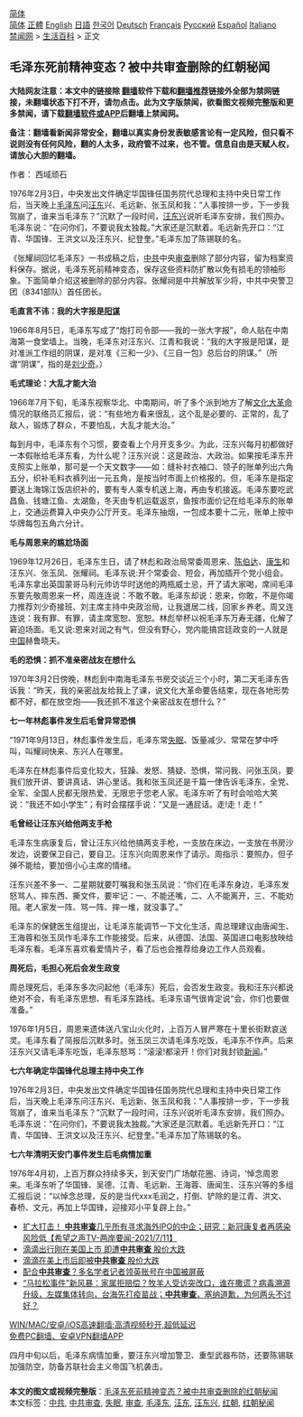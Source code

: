  <!-- 面包屑导航 --> <div class="breadcrumb"><!-- GTranslate: https://gtranslate.io/ -->  <div class="switcher notranslate">  <div class="selected">  <a href="#" onclick="return false;"> 简体</a>  </div>  <div class="option">  <a href="https://www.bannedbook.org" onclick="doGTranslate('zh-CN|zh-CN');jQuery('div.switcher div.selected a').html(jQuery(this).html());return false;" title="简体中文" class="nturl selected"> 简体</a>  <a href="https://www.bannedbook.org/zh-tw/" onclick="doGTranslate('zh-CN|zh-TW');jQuery('div.switcher div.selected a').html(jQuery(this).html());return false;" title="繁體中文" class="nturl"> 正體</a>  <a href="https://www.bannedbook.org/en/" onclick="doGTranslate('zh-CN|en');jQuery('div.switcher div.selected a').html(jQuery(this).html());return false;" title="English" class="nturl"> English</a>  <a href="https://www.bannedbook.org/ja/" onclick="doGTranslate('zh-CN|ja');jQuery('div.switcher div.selected a').html(jQuery(this).html());return false;" title="日本語" class="nturl"> 日語</a>  <a href="https://www.bannedbook.org/ko/" onclick="doGTranslate('zh-CN|ko');jQuery('div.switcher div.selected a').html(jQuery(this).html());return false;" title="한국어" class="nturl"> 한국어</a>  <a href="https://www.bannedbook.org/de/" onclick="doGTranslate('zh-CN|de');jQuery('div.switcher div.selected a').html(jQuery(this).html());return false;" title="Deutsch" class="nturl"> Deutsch</a>  <a href="https://www.bannedbook.org/fr/" onclick="doGTranslate('zh-CN|fr');jQuery('div.switcher div.selected a').html(jQuery(this).html());return false;" title="Français" class="nturl"> Français</a>  <a href="https://www.bannedbook.org/ru/" onclick="doGTranslate('zh-CN|ru');jQuery('div.switcher div.selected a').html(jQuery(this).html());return false;" title="Русский" class="nturl"> Русский</a>  <a href="https://www.bannedbook.org/es/" onclick="doGTranslate('zh-CN|es');jQuery('div.switcher div.selected a').html(jQuery(this).html());return false;" title="Español" class="nturl"> Español</a>  <a href="https://www.bannedbook.org/it/" onclick="doGTranslate('zh-CN|it');jQuery('div.switcher div.selected a').html(jQuery(this).html());return false;" title="Italiano" class="nturl"> Italiano</a>  </div>  </div>      <div class='breadcrumb-sub'><!-- Breadcrumb NavXT 6.3.0 --> <a href="https://www.bannedbook.org/" class="home">禁闻网</a> &gt; <a href="https://www.bannedbook.org/bnews/lifebaike/" class="category">生活百科</a> &gt; 正文</div></div><h2>毛泽东死前精神变态？被中共审查删除的红朝秘闻</h2> <p class="notice"><b>大陆网友注意：本文中的链接除 <a href="https://github.com/bannedbook/fanqiang" >翻墙</a>软件下载和<a href="https://github.com/killgcd/justmysocks/blob/master/README.md">翻墙推荐</a>链接外全部为禁网链接，未翻墙状态下打不开，请勿点击。此为文字版禁闻，欲看图文视频完整版和更多禁闻，请下载<a href="https://github.com/bannedbook/fanqiang">翻墙软件或APP</a>后翻墙上禁闻网。</p><p>备注：翻墙看新闻非常安全，翻墙以真实身份发表敏感言论有一定风险，但只看不说则没有任何风险，翻的人太多，政府管不过来，也不管。信息自由是天赋人权，请放心大胆的翻墙。</b></p>  <div class="entry"> <p>作者： 西域顽石</p> <p id="summary">1976年2月3日，中央发出文件确定华国锋任国务院代总理和主持中央日常工作后，当天晚上<a href="https://www.bannedbook.org/bnews/tag/%e6%af%9b%e6%b3%bd%e4%b8%9c/" class="st_tag internal_tag" rel="tag" title="标签 毛泽东 下的日志">毛泽东</a>问<a href="https://www.bannedbook.org/bnews/tag/%e6%b1%aa%e4%b8%9c/" class="st_tag internal_tag" rel="tag" title="标签 汪东 下的日志">汪东</a>兴、毛远新、张玉凤和我：“人事按排一步，下一步我驾崩了，谁来当毛泽东？”沉默了一段时间，<a href="https://www.bannedbook.org/bnews/tag/%e6%b1%aa%e4%b8%9c%e5%85%b4/" class="st_tag internal_tag" rel="tag" title="标签 汪东兴 下的日志">汪东兴</a>说听毛泽东安排，我们照办。毛泽东说：“在问你们，不要说我太独裁。”大家还是沉默着。毛远新先开口：“江青、华国锋、王洪文以及汪东兴、纪登奎。”毛泽东加了陈锡联的名。</p> <p>《张耀祠回忆毛泽东》一书成稿之后，<a href="https://www.bannedbook.org/bnews/tag/%e4%b8%ad%e5%85%b1/" class="st_tag internal_tag" rel="tag" title="标签 中共 下的日志">中共</a>中央<a href="https://www.bannedbook.org/bnews/tag/%E5%AE%A1%E6%9F%A5/" class="st_tag internal_tag" rel="tag" title="标签 审查 下的日志">审查</a>删除了部分内容，留为档案资料保存。据说，毛泽东死前精神变态，保存这些资料防扩散以免有损毛的领袖形象。下面简单介绍这被删除的部分内容。张耀祠是中共解放军少将，中共中央警卫团（8341部队）首任团长。</p> <p><strong>毛直言不讳：我的大字报是<span class='wp_keywordlink'><a href="https://www.bannedbook.org/forum2/topic121.html" title="《阳谋》" target="_blank">阳谋</a></span></strong></p> <p>1966年8月5日，毛泽东写成了“炮打司令部——我的一张大字报”，命人贴在中南海第一食堂墙上。当晚，毛泽东对汪东兴、江青和我说：“我的大字报是阳谋，是对准派工作组的阴谋，是对准《三和一少》、《三自一包》总后台的阴谋。”（所谓“阴谋”，指的是<span class='wp_keywordlink'><a href="https://www.bannedbook.org/forum2/topic1158.html" title="《刘少奇传》" target="_blank">刘少奇</a></span>。）</p> <p><strong>毛式理论：大乱才能大治</strong></p> <p>1966年7月下旬，毛泽东视察华北、中南期间，听了多个派到地方了解<span class='wp_keywordlink'><a href="https://www.bannedbook.org/forum2/topic973.html" title="《文化大革命：历史真相和集体记忆》" target="_blank">文化大革命</a></span>情况的联络员汇报后，说：“有些地方看来很乱，这个乱是必要的、正常的，乱了敌人，锻炼了群众，不要怕乱，大乱才能大治。”</p>  <p>每到月中，毛泽东有个习惯，要查看上个月开支多少。为此，汪东兴每月初都做好一本假账给毛泽东看，为什么呢？汪东兴说：这是政治、大政治。如果按毛泽东开支照实上账单，那可是一个天文数字——如：缝补衬衣袖口、领子的账单列出六角五分，织补毛料衣裤列出一元五角，是按当时市面上价格报的。但，毛泽东是指定要送上海锦江饭店织补的，要有专人乘专机送上海，再由专机接返。毛泽东要吃武昌鱼、钱塘江鱼、太湖鱼，冬天由专机运载返京，鱼按市面价记在给毛泽东的账单上，交通运费算入中央办公厅开支。毛泽东抽烟，一包成本要十二元，账单上按中华牌每包五角六分计。</p> <p><strong>毛与周恩来的尴尬场面</strong></p> <p>1969年12月26日，毛泽东生日，请了林彪和政治局常委周恩来、<span class='wp_keywordlink'><a href="https://www.bannedbook.org/forum2/topic1154.html" title="陈伯达传" target="_blank">陈伯达</a></span>、<span class='wp_keywordlink'><a href="https://www.bannedbook.org/forum2/topic1148.html" title="纪实文学：康生评传" target="_blank">康生</a></span>和汪东兴、张玉凤、张耀祠。毛泽东说:开个常委会、短会，再加插开个党小组会。毛泽东拿出英国蒙哥马利元帅访华时送他的两瓶威士忌，开了请大家喝，席间毛泽东要先敬周恩来一杯，周连连说：不敢不敢。毛泽东却说：恩来，你敢，不是你竭力推荐刘少奇接班、刘主席主持中央政治局，让我退居二线，回家乡养老。周又连连说：我有罪、有罪，请主席宽恕、宽恕。林彪举杯以祝毛泽东万寿无疆，化解了窘迫场面。毛又说:恩来对润之有气，但没有野心，党内能搞宫廷政变的一人就是<span class='wp_keywordlink_affiliate'><a href="https://www.bannedbook.org/" title="中国" target="_blank">中国</a></span>赫鲁晓夫。</p> <p><strong>毛的恐惧：抓不准亲密战友在想什么</strong></p> <p>1970年3月2日傍晚，林彪到中南海毛泽东书房交谈近三个小时，第二天毛泽东告诉我：“昨天，我的亲密战友给我上了课，说文化大革命要告结束，现在各地形势都不好，都在放空炮——我还抓不准这个亲密战友在想什么？”</p> <p><strong>七一年林彪事件发生后毛曾异常恐惧</strong></p> <p>“1971年9月13日，林彪事件发生后，毛泽东常<a href="https://www.bannedbook.org/bnews/tag/%e5%a4%b1%e7%9c%a0/" class="st_tag internal_tag" rel="tag" title="标签 失眠 下的日志">失眠</a>、饭量减少、常常在梦中呼叫，叫耀祠快来、东兴人在哪里。</p>  <p>毛泽东在林彪事件后变化较大，狂躁、发怒、猜疑、恐惧，常问我、问张玉凤，要我们放开讲、要讲真话、讲心里话。我和张玉凤还是千篇一侓告诉毛泽东，全党、全军、全国人民都无限热爱、无限忠于您老人家。毛泽东听了有时会哈哈大笑说：“我还不如小学生”；有时会摆摆手说：“又是一通屁话。走!走！走！”</p> <p><strong>毛曾经让汪东兴给他两支手枪</strong></p> <p>毛泽东生病康复后，曾让汪东兴给他搞两支手枪，一支放在床边，一支放在书房沙发边，说要保卫自己，要自卫。汪东兴向周恩来作了请示。周指示：要照办，但子弹不能给，要加倍小心主席的情绪。</p> <p>汪东兴差不多一、二星期就要叮嘱我和张玉凤说：“你们在毛泽东身边，毛泽东发怒骂人、摔东西、撕文件，要牢记：一、不能还嘴，二、人不能离开，三、不能劝阻。老人家发一阵、骂一阵、摔一堆，就没事了。”</p> <p>毛泽东的保健医生组提出，让毛泽东能调节一下文化生活，周总理建议由唐闻生、王海蓉和张玉凤作毛泽东工作能接受。后来，从德国、法国、英国进口电影放映给毛泽东看。毛泽东喜欢看爱情片子，看了后也会推荐给身边工作人员观看。</p> <p><strong>周死后，毛担心死后会发生政变</strong></p> <p>周总理死后，毛泽东多次问起他（毛泽东）死后，会否发生政变。我和汪东兴都说绝对不会，有毛泽东思想、有毛泽东路线。毛泽东语气很肯定说“会，你们也要做准备。”</p>  <p>1976年1月5日，周恩来遗体送八宝山火化时，上百万人冒严寒在十里长街默哀送灵。毛泽东看了简报后沉默多时。张玉凤三次请毛泽东吃饭，毛泽东不作声。后来汪东兴又请毛泽东吃饭，毛泽东怒骂：“滚滚!都滚开！你们对我封锁<span class='wp_keywordlink_affiliate'><a href="https://www.bannedbook.org/" title="新闻">新闻</a></span>。”</p> <p><strong>七六年确定华国锋代总理主持中央工作</strong></p> <p>1976年2月3日，中央发出文件确定华国锋任国务院代总理和主持中央日常工作后，当天晚上毛泽东问汪东兴、毛远新、张玉凤和我：“人事按排一步，下一步我驾崩了，谁来当毛泽东？”沉默了一段时间，汪东兴说听毛泽东安排，我们照办。毛泽东说：“在问你们，不要说我太独裁。”大家还是沉默着。毛远新先开口：“江青、华国锋、王洪文以及汪东兴、纪登奎。”毛泽东加了陈锡联的名。</p> <p><strong>七六年清明天安门事件发生后毛病情加重</strong></p> <p>1976年4月初，上百万群众持续多天，到天安门广场献花圈、诗词，‘悼念周恩来。毛泽东听了华国锋、吴德、江青、毛远新、王海蓉、唐闻生、汪东兴等的多组汇报后说：“以悼念总理，反的是当代xxx毛润之，打倒、铲除的是江青、洪文、春桥、文元，再加上华国锋，迎接邓小平复辟上台。”</p> <ul class='op-related-articles' title='相关阅读'> <li><a href='https://www.bannedbook.org/bnews/comments/20210711/1585004.html' target='_blank'>扩大打击！ <b>中共审查</b>几乎所有寻求海外IPO的中企；研究：新冠康复者再感染风险低【希望之声TV-两岸要闻-2021/7/11】</a></li> <li><a href='https://www.bannedbook.org/bnews/comments/20210704/1579886.html' target='_blank'>滴滴出行刚在美国上市 即遭<b>中共审查</b> 股价大跌</a></li> <li><a href='https://www.bannedbook.org/bnews/finance/20210703/1579615.html' target='_blank'>滴滴在美上市后即被<b>中共审查</b> 股价大跌</a></li> <li><a href='https://www.bannedbook.org/bnews/cbnews/20210623/1572881.html' target='_blank'>配合<b>中共审查</b>？多名学者记者领英账号在中国被屏蔽</a></li> <li><a href='https://www.bannedbook.org/bnews/bannedvideo/20210527/1554514.html' target='_blank'>“马拉松事件”新风暴：家属拒赔偿？牧羊人受访突改口，谁在撒谎？病毒溯源升级，左媒集体转向，台海先打疫苗战；<b>中共审查</b>，塞纳道歉，为何两头不讨好？</a></li> </ul> <p class="texttj"> <a href="https://github.com/bannedbook/fanqiang/wiki/V2ray%E6%9C%BA%E5%9C%BA" target="_blank">WIN/MAC/安卓/iOS高速翻墙:高清视频秒开,超低延迟</a><br/> <a href="https://github.com/bannedbook/fanqiang/wiki/%E7%A6%81%E9%97%BB%E7%BD%91%E5%AE%89%E5%8D%93%E7%BF%BB%E5%A2%99%E6%96%B0%E9%97%BBAPP" target="_blank">免费PC翻墙、安卓VPN翻墙APP</a></p><p>四月中旬以后，毛泽东病情加重，要汪东兴增加警卫、重型武器布防，还要陈锡联加强防空，防备苏联社会主义帝国飞机袭击。</p> <a name='sharetosocial'></a>  <div style="margin-bottom:5px;padding-bottom:5px;clear:both"> <div id="archive-pix-1" class="banner-ads"> <!-- AuctionX Display platform tag START --> <div id="26318x728x90x621x_ADSLOT2" clicktrack="%%CLICK_URL_ESC%%"></div> <!-- AuctionX Display platform tag END --> </div> <div id="archive-pix-2" class="banner-ads"> <!-- AuctionX Display platform tag START --> <div id="26315x300x250x621x_ADSLOT2" clicktrack="%%CLICK_URL_ESC%%"></div> <!-- AuctionX Display platform tag END --> </div> </div>    <div id="archive-pix-1" class="banner-ads"> <!-- AuctionX Display platform tag START --> <div id="26318x728x90x621x_ADSLOT3" clicktrack="%%CLICK_URL_ESC%%"></div> <!-- AuctionX Display platform tag END --> </div> <div><b>本文的图文或视频完整版</b>：<a href='https://www.bannedbook.org/bnews/lifebaike/20210715/1587488.html'>毛泽东死前精神变态？被中共审查删除的红朝秘闻</a></div>  </div><!--END ENTRY--> <div class="postfooter"> <div>本文标签：<a href="https://www.bannedbook.org/bnews/tag/%e4%b8%ad%e5%85%b1/" rel="tag">中共</a>, <a href="https://www.bannedbook.org/bnews/tag/%E4%B8%AD%E5%85%B1%E5%AE%A1%E6%9F%A5/" rel="tag">中共审查</a>, <a href="https://www.bannedbook.org/bnews/tag/%e5%a4%b1%e7%9c%a0/" rel="tag">失眠</a>, <a href="https://www.bannedbook.org/bnews/tag/%E5%AE%A1%E6%9F%A5/" rel="tag">审查</a>, <a href="https://www.bannedbook.org/bnews/tag/%e6%af%9b%e6%b3%bd%e4%b8%9c/" rel="tag">毛泽东</a>, <a href="https://www.bannedbook.org/bnews/tag/%e6%b1%aa%e4%b8%9c/" rel="tag">汪东</a>, <a href="https://www.bannedbook.org/bnews/tag/%e6%b1%aa%e4%b8%9c%e5%85%b4/" rel="tag">汪东兴</a>, <a href="https://www.bannedbook.org/bnews/tag/%E7%BA%A2%E6%9C%9D/" rel="tag">红朝</a>, <a href="https://www.bannedbook.org/bnews/tag/%e7%ba%a2%e6%9c%9d%e7%a7%98%e9%97%bb/" rel="tag">红朝秘闻</a></div>  </div><!--END POSTFOOTER--> 